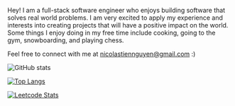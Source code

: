 Hey! I am a full-stack software engineer who enjoys building software that solves real world problems. I am very excited to apply my experience and interests into creating projects that will have a positive impact on the world. Some things I enjoy doing in my free time include cooking, going to the gym, snowboarding, and playing chess.

Feel free to connect with me at nicolastiennguyen@gmail.com :)

![GitHub stats](https://github-readme-stats.vercel.app/api?username=nicolastiennguyen&show_icons=true&theme=dark)

[![Top Langs](https://github-readme-stats.vercel.app/api/top-langs/?username=nicolastiennguyen&layout=compact&theme=dark)](https://github.com/nicolastiennguyen/github-readme-stats)

[![Leetcode Stats](https://leetcard.jacoblin.cool/nicolastiennguyen?ext=activity)](https://leetcode.com/nicolastiennguyen)
